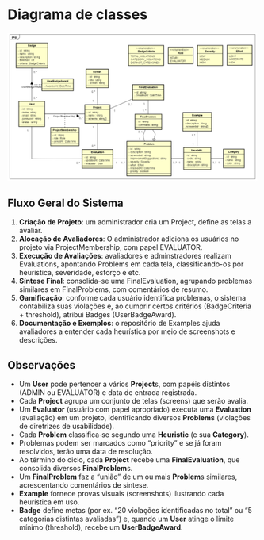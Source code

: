 # Diagrama de classes

![image.png](./classes-diagram.png)

## Fluxo Geral do Sistema

1. **Criação de Projeto**: um administrador cria um Project, define as telas a avaliar.
2. **Alocação de Avaliadores**: O administrador adiciona os usuários no projeto via ProjectMembership, com papel EVALUATOR.
3. **Execução de Avaliações**: avaliadores e adminstradores realizam Evaluations, apontando Problems em cada tela, classificando-os por heurística, severidade, esforço e etc.
4. **Síntese Final**: consolida-se uma FinalEvaluation, agrupando problemas similares em FinalProblems, com comentários de resumo.
5. **Gamificação**: conforme cada usuário identifica problemas, o sistema contabiliza suas violações e, ao cumprir certos critérios (BadgeCriteria + threshold), atribui Badges (UserBadgeAward).
6. **Documentação e Exemplos**: o repositório de Examples ajuda avaliadores a entender cada heurística por meio de screenshots e descrições.

## Observações

- Um **User** pode pertencer a vários **Project**s, com papéis distintos (ADMIN ou EVALUATOR) e data de entrada registrada.
- Cada **Project** agrupa um conjunto de telas (screens) que serão avalia.
- Um **Evaluator** (usuário com papel apropriado) executa uma **Evaluation** (avaliação) em um projeto, identificando diversos **Problems** (violações de diretrizes de usabilidade).
- Cada **Problem** classifica‑se segundo uma **Heuristic** (e sua **Category**).
- Problemas podem ser marcados como “priority” e se já foram resolvidos, terão uma data de resolução.
- Ao término do ciclo, cada **Project** recebe uma **FinalEvaluation**, que consolida diversos **FinalProblem**s.
- Um **FinalProblem** faz a “união” de um ou mais **Problem**s similares, acrescentando comentários de síntese.
- **Example** fornece provas visuais (screenshots) ilustrando cada heurística em uso.
- **Badge** define metas (por ex. “20 violações identificadas no total” ou “5 categorias distintas avaliadas”) e, quando um **User** atinge o limite mínimo (threshold), recebe um **UserBadgeAward**.
